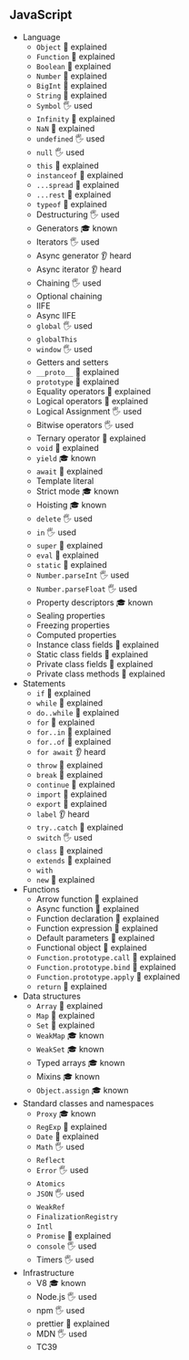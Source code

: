 ## JavaScript

- Language
  - `Object` 🙋 explained
  - `Function` 🙋 explained
  - `Boolean` 🙋 explained
  - `Number` 🙋 explained
  - `BigInt` 🙋 explained
  - `String` 🙋 explained
  - `Symbol` 🖐️ used
  - `Infinity` 🙋 explained
  - `NaN` 🙋 explained
  - `undefined` 🖐️ used
  - `null` 🖐️ used
  - `this` 🙋 explained
  - `instanceof` 🙋 explained
  - `...spread` 🙋 explained
  - `...rest` 🙋 explained
  - `typeof` 🙋 explained
  - Destructuring 🖐️ used
  - Generators 🎓 known
  - Iterators 🖐️ used
  - Async generator 👂 heard
  - Async iterator 👂 heard
  - Chaining 🖐️ used
  - Optional chaining
  - IIFE
  - Async IIFE
  - `global` 🖐️ used
  - `globalThis`
  - `window` 🖐️ used
  - Getters and setters
  - `__proto__` 🙋 explained
  - `prototype` 🙋 explained
  - Equality operators 🙋 explained
  - Logical operators 🙋 explained
  - Logical Assignment 🖐️ used
  - Bitwise operators 🖐️ used
  - Ternary operator 🙋 explained
  - `void` 🙋 explained
  - `yield` 🎓 known
  - `await` 🙋 explained
  - Template literal
  - Strict mode 🎓 known
  - Hoisting 🎓 known
  - `delete` 🖐️ used
  - `in` 🖐️ used
  - `super` 🙋 explained
  - `eval` 🙋 explained
  - `static` 🙋 explained
  - `Number.parseInt` 🖐️ used
  - `Number.parseFloat` 🖐️ used
  - Property descriptors 🎓 known
  - Sealing properties
  - Freezing properties
  - Computed properties
  - Instance class fields 🙋 explained
  - Static class fields 🙋 explained
  - Private class fields 🙋 explained
  - Private class methods 🙋 explained
- Statements
  - `if` 🙋 explained
  - `while` 🙋 explained
  - `do..while` 🙋 explained
  - `for` 🙋 explained
  - `for..in` 🙋 explained
  - `for..of` 🙋 explained
  - `for await` 👂 heard
  - `throw` 🙋 explained
  - `break` 🙋 explained
  - `continue` 🙋 explained
  - `import` 🙋 explained
  - `export` 🙋 explained
  - `label` 👂 heard
  - `try..catch` 🙋 explained
  - `switch` 🖐️ used
  - `class` 🙋 explained
  - `extends` 🙋 explained
  - `with`
  - `new` 🙋 explained
- Functions
  - Arrow function 🙋 explained
  - Async function 🙋 explained
  - Function declaration 🙋 explained
  - Function expression 🙋 explained
  - Default parameters 🙋 explained
  - Functional object 🙋 explained
  - `Function.prototype.call` 🙋 explained
  - `Function.prototype.bind` 🙋 explained
  - `Function.prototype.apply` 🙋 explained
  - `return` 🙋 explained
- Data structures
  - `Array` 🙋 explained
  - `Map` 🙋 explained
  - `Set` 🙋 explained
  - `WeakMap` 🎓 known
  - `WeakSet` 🎓 known
  - Typed arrays 🎓 known
  - Mixins 🎓 known
  - `Object.assign` 🎓 known
- Standard classes and namespaces
  - `Proxy` 🎓 known
  - `RegExp` 🙋 explained
  - `Date` 🙋 explained
  - `Math` 🖐️ used
  - `Reflect`
  - `Error` 🖐️ used
  - `Atomics`
  - `JSON` 🖐️ used
  - `WeakRef`
  - `FinalizationRegistry`
  - `Intl`
  - `Promise` 🙋 explained
  - `console` 🖐️ used
  - Timers 🖐️ used
- Infrastructure
  - V8 🎓 known
  - Node.js 🖐️ used
  - npm 🖐️ used
  - prettier 🙋 explained
  - MDN 🖐️ used
  - TC39
